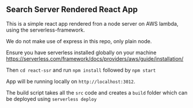 ## Search Server Rendered React App

This is a simple react app rendered fron a node server on AWS lambda, using the serverless-framework.

We do not make use of express in this repo, only plain node.

Ensure you have serverless installed globally on your machine https://serverless.com/framework/docs/providers/aws/guide/installation/

Then `cd react-ssr` and run `npm install` followed by `npm start`

App will be running locally on `http://localhost:3012`.

The build script takes all the `src` code and creates a `build` folder which can be deployed using `serverless deploy`
